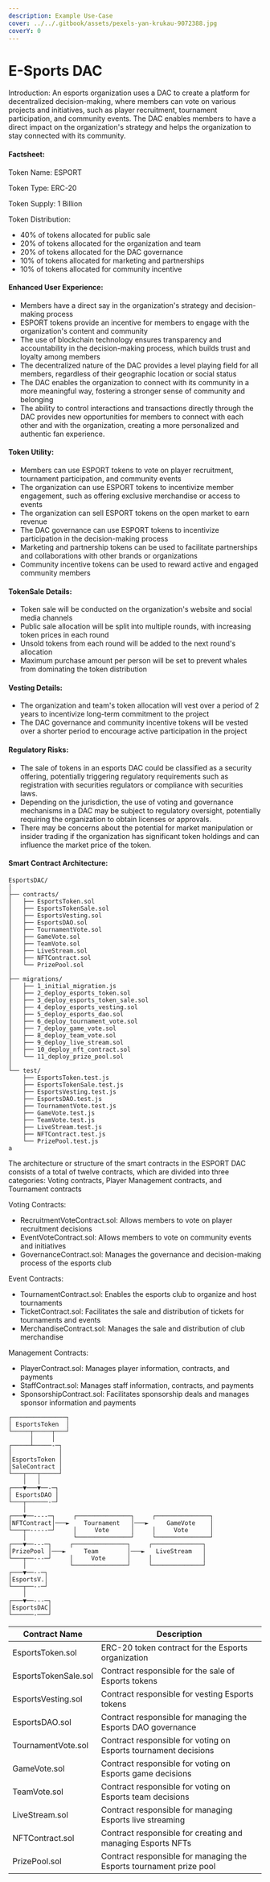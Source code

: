 ```yaml
---
description: Example Use-Case
cover: ../../.gitbook/assets/pexels-yan-krukau-9072388.jpg
coverY: 0
---
```


# E-Sports DAC

Introduction: An esports organization uses a DAC to create a platform for decentralized decision-making, where members can vote on various projects and initiatives, such as player recruitment, tournament participation, and community events. The DAC enables members to have a direct impact on the organization's strategy and helps the organization to stay connected with its community.

#### Factsheet:

Token Name: ESPORT&#x20;

Token Type: ERC-20&#x20;

Token Supply: 1 Billion&#x20;

Token Distribution:

* 40% of tokens allocated for public sale
* 20% of tokens allocated for the organization and team
* 20% of tokens allocated for the DAC governance
* 10% of tokens allocated for marketing and partnerships
* 10% of tokens allocated for community incentive

#### Enhanced User Experience:

* Members have a direct say in the organization's strategy and decision-making process
* ESPORT tokens provide an incentive for members to engage with the organization's content and community
* The use of blockchain technology ensures transparency and accountability in the decision-making process, which builds trust and loyalty among members
* The decentralized nature of the DAC provides a level playing field for all members, regardless of their geographic location or social status
* The DAC enables the organization to connect with its community in a more meaningful way, fostering a stronger sense of community and belonging
* The ability to control interactions and transactions directly through the DAC provides new opportunities for members to connect with each other and with the organization, creating a more personalized and authentic fan experience.

#### Token Utility:

* Members can use ESPORT tokens to vote on player recruitment, tournament participation, and community events
* The organization can use ESPORT tokens to incentivize member engagement, such as offering exclusive merchandise or access to events
* The organization can sell ESPORT tokens on the open market to earn revenue
* The DAC governance can use ESPORT tokens to incentivize participation in the decision-making process
* Marketing and partnership tokens can be used to facilitate partnerships and collaborations with other brands or organizations
* Community incentive tokens can be used to reward active and engaged community members

#### TokenSale Details:

* Token sale will be conducted on the organization's website and social media channels
* Public sale allocation will be split into multiple rounds, with increasing token prices in each round
* Unsold tokens from each round will be added to the next round's allocation
* Maximum purchase amount per person will be set to prevent whales from dominating the token distribution

#### Vesting Details:

* The organization and team's token allocation will vest over a period of 2 years to incentivize long-term commitment to the project
* The DAC governance and community incentive tokens will be vested over a shorter period to encourage active participation in the project

#### Regulatory Risks:

* The sale of tokens in an esports DAC could be classified as a security offering, potentially triggering regulatory requirements such as registration with securities regulators or compliance with securities laws.
* Depending on the jurisdiction, the use of voting and governance mechanisms in a DAC may be subject to regulatory oversight, potentially requiring the organization to obtain licenses or approvals.
* There may be concerns about the potential for market manipulation or insider trading if the organization has significant token holdings and can influence the market price of the token.

#### Smart Contract Architecture:

```
EsportsDAC/
│
├── contracts/
│   ├── EsportsToken.sol
│   ├── EsportsTokenSale.sol
│   ├── EsportsVesting.sol
│   ├── EsportsDAO.sol
│   ├── TournamentVote.sol
│   ├── GameVote.sol
│   ├── TeamVote.sol
│   ├── LiveStream.sol
│   ├── NFTContract.sol
│   └── PrizePool.sol
│
├── migrations/
│   ├── 1_initial_migration.js
│   ├── 2_deploy_esports_token.sol
│   ├── 3_deploy_esports_token_sale.sol
│   ├── 4_deploy_esports_vesting.sol
│   ├── 5_deploy_esports_dao.sol
│   ├── 6_deploy_tournament_vote.sol
│   ├── 7_deploy_game_vote.sol
│   ├── 8_deploy_team_vote.sol
│   ├── 9_deploy_live_stream.sol
│   ├── 10_deploy_nft_contract.sol
│   └── 11_deploy_prize_pool.sol
│
└── test/
    ├── EsportsToken.test.js
    ├── EsportsTokenSale.test.js
    ├── EsportsVesting.test.js
    ├── EsportsDAO.test.js
    ├── TournamentVote.test.js
    ├── GameVote.test.js
    ├── TeamVote.test.js
    ├── LiveStream.test.js
    ├── NFTContract.test.js
    └── PrizePool.test.js
a
```

The architecture or structure of the smart contracts in the ESPORT DAC consists of a total of twelve contracts, which are divided into three categories: Voting contracts, Player Management contracts, and Tournament contracts

Voting Contracts:

* RecruitmentVoteContract.sol: Allows members to vote on player recruitment decisions
* EventVoteContract.sol: Allows members to vote on community events and initiatives
* GovernanceContract.sol: Manages the governance and decision-making process of the esports club

Event Contracts:

* TournamentContract.sol: Enables the esports club to organize and host tournaments
* TicketContract.sol: Facilitates the sale and distribution of tickets for tournaments and events
* MerchandiseContract.sol: Manages the sale and distribution of club merchandise

Management Contracts:

* PlayerContract.sol: Manages player information, contracts, and payments
* StaffContract.sol: Manages staff information, contracts, and payments
* SponsorshipContract.sol: Facilitates sponsorship deals and manages sponsor information and payments

```
┌───────────────┐           
│ EsportsToken  │           
└─────┬─────┬───┘           
      │     │               
┌─────┴─────-─┐                               
│             │                               
│EsportsToken │                               
│SaleContract │                               
└───┬───┬─────┘                               
    │   │                                     
┌───▼───▼──-─┐                               
│ EsportsDAO │                               
└───┬──────-─┘                               
    │                                        
┌───▼──----─┐     ┌───────────────┐     ┌───────────────┐
│NFTContract│───►    Tournament   │───►     GameVote    │
└───┬─-----─┘     │     Vote      │     │     Vote      │
    │             └───────────────┘     └───────────────┘
┌───▼──---─┐     ┌───────────────┐     ┌──────────────┐
│PrizePool │───►     Team        │───►   LiveStream   │
└───┬──---─┘     │     Vote      │     │              │
    │            └───────────────┘     └──────────────┘
┌───▼──--─┐                         
│EsportsV.│                        
└───┬──--─┘                          
    │                                        
┌───▼──---─┐                                     
│EsportsDAC│                                     
└──────-───┘                                   

```

| Contract Name        | Description                                                         |
| -------------------- | ------------------------------------------------------------------- |
| EsportsToken.sol     | ERC-20 token contract for the Esports organization                  |
| EsportsTokenSale.sol | Contract responsible for the sale of Esports tokens                 |
| EsportsVesting.sol   | Contract responsible for vesting Esports tokens                     |
| EsportsDAO.sol       | Contract responsible for managing the Esports DAO governance        |
| TournamentVote.sol   | Contract responsible for voting on Esports tournament decisions     |
| GameVote.sol         | Contract responsible for voting on Esports game decisions           |
| TeamVote.sol         | Contract responsible for voting on Esports team decisions           |
| LiveStream.sol       | Contract responsible for managing Esports live streaming            |
| NFTContract.sol      | Contract responsible for creating and managing Esports NFTs         |
| PrizePool.sol        | Contract responsible for managing the Esports tournament prize pool |
